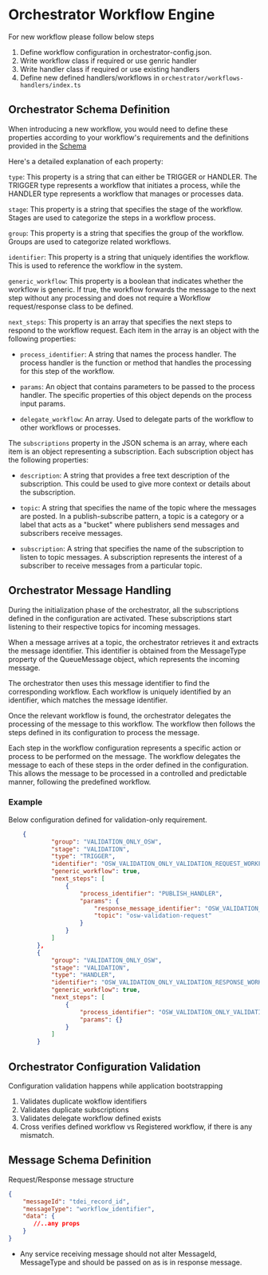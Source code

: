 # Orchestrator Workflow Engine

For new workflow please follow below steps

1. Define workflow configuration in orchestrator-config.json.
2. Write workflow class if required or use genric handler
3. Write handler class if required or use existing handlers
4. Define new defined handlers/workflows in `orchestrator/workflows-handlers/index.ts`

## Orchestrator Schema Definition

When introducing a new workflow, you would need to define these properties according to your workflow's requirements and the definitions provided in the [Schema](../tdei-orchestrator.schema.json)

Here's a detailed explanation of each property:

`type`: This property is a string that can either be TRIGGER or HANDLER. The TRIGGER type represents a workflow that initiates a process, while the HANDLER type represents a workflow that manages or processes data.

`stage`: This property is a string that specifies the stage of the workflow. Stages are used to categorize the steps in a workflow process.

`group`: This property is a string that specifies the group of the workflow. Groups are used to categorize related workflows.

`identifier`: This property is a string that uniquely identifies the workflow. This is used to reference the workflow in the system.

`generic_workflow`: This property is a boolean that indicates whether the workflow is generic. If true, the workflow forwards the message to the next step without any processing and does not require a Workflow request/response class to be defined.

`next_steps`: This property is an array that specifies the next steps to respond to the workflow request. Each item in the array is an object with the following properties:

- `process_identifier`: A string that names the process handler. The process handler is the function or method that handles the processing for this step of the workflow.

- `params`: An object that contains parameters to be passed to the process handler. The specific properties of this object depends on the process input params.

- `delegate_workflow`: An array. Used to delegate parts of the workflow to other workflows or processes.


The `subscriptions` property in the JSON schema is an array, where each item is an object representing a subscription. Each subscription object has the following properties:

- `description`: A string that provides a free text description of the subscription. This could be used to give more context or details about the subscription.

- `topic`: A string that specifies the name of the topic where the messages are posted. In a publish-subscribe pattern, a topic is a category or a label that acts as a "bucket" where publishers send messages and subscribers receive messages.

- `subscription`: A string that specifies the name of the subscription to listen to topic messages. A subscription represents the interest of a subscriber to receive messages from a particular topic.

## Orchestrator Message Handling

During the initialization phase of the orchestrator, all the subscriptions defined in the configuration are activated. These subscriptions start listening to their respective topics for incoming messages.

When a message arrives at a topic, the orchestrator retrieves it and extracts the message identifier. This identifier is obtained from the MessageType property of the QueueMessage object, which represents the incoming message.

The orchestrator then uses this message identifier to find the corresponding workflow. Each workflow is uniquely identified by an identifier, which matches the message identifier.

Once the relevant workflow is found, the orchestrator delegates the processing of the message to this workflow. The workflow then follows the steps defined in its configuration to process the message.

Each step in the workflow configuration represents a specific action or process to be performed on the message. The workflow delegates the message to each of these steps in the order defined in the configuration. This allows the message to be processed in a controlled and predictable manner, following the predefined workflow.

### Example 

Below configuration defined for validation-only requirement. 

```json
    {
            "group": "VALIDATION_ONLY_OSW",
            "stage": "VALIDATION",
            "type": "TRIGGER",
            "identifier": "OSW_VALIDATION_ONLY_VALIDATION_REQUEST_WORKFLOW",
            "generic_workflow": true,
            "next_steps": [
                {
                    "process_identifier": "PUBLISH_HANDLER",
                    "params": {
                        "response_message_identifier": "OSW_VALIDATION_ONLY_VALIDATION_RESPONSE_WORKFLOW",
                        "topic": "osw-validation-request"
                    }
                }
            ]
        },
        {
            "group": "VALIDATION_ONLY_OSW",
            "stage": "VALIDATION",
            "type": "HANDLER",
            "identifier": "OSW_VALIDATION_ONLY_VALIDATION_RESPONSE_WORKFLOW",
            "generic_workflow": true,
            "next_steps": [
                {
                    "process_identifier": "OSW_VALIDATION_ONLY_VALIDATION_RESPONSE_HANDLER",
                    "params": {}
                }
            ]
        }
```

## Orchestrator Configuration Validation

Configuration validation happens while application bootstrapping

1. Validates duplicate wokflow identifiers
2. Validates duplicate subscriptions
3. Validates delegate workflow defined exists
3. Cross verifies defined workflow vs Registered workflow, if there is any mismatch.



## Message Schema Definition

Request/Response message structure

```json
{
    "messageId": "tdei_record_id", 
    "messageType": "workflow_identifier", 
    "data": {
       //..any props
    }
}
```
- Any service receiving message should not alter MessageId, MessageType and should be passed on as is in response message.
